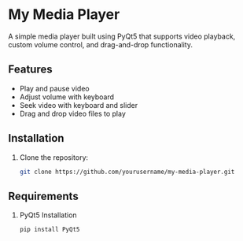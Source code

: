 # My Media Player

A simple media player built using PyQt5 that supports video playback, custom volume control, and drag-and-drop functionality.

## Features

- Play and pause video
- Adjust volume with keyboard
- Seek video with keyboard and slider
- Drag and drop video files to play

## Installation

1. Clone the repository:
   ```bash
   git clone https://github.com/yourusername/my-media-player.git

## Requirements
1. PyQt5 Installation
   ```bash
   pip install PyQt5
